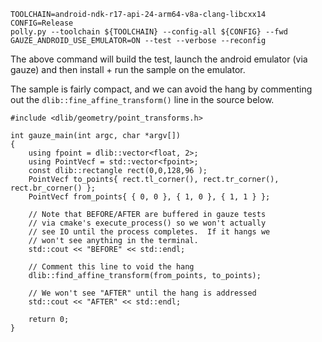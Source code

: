 ```
TOOLCHAIN=android-ndk-r17-api-24-arm64-v8a-clang-libcxx14
CONFIG=Release
polly.py --toolchain ${TOOLCHAIN} --config-all ${CONFIG} --fwd GAUZE_ANDROID_USE_EMULATOR=ON --test --verbose --reconfig
```

The above command will build the test, launch the android emulator (via gauze) and then install + run the sample on the emulator.

The sample is fairly compact, and we can avoid the hang by commenting out the `dlib::fine_affine_transform()` line in the source below.

```
#include <dlib/geometry/point_transforms.h>

int gauze_main(int argc, char *argv[])
{
    using fpoint = dlib::vector<float, 2>;
    using PointVecf = std::vector<fpoint>;    
    const dlib::rectangle rect(0,0,128,96 );
    PointVecf to_points{ rect.tl_corner(), rect.tr_corner(), rect.br_corner() };
    PointVecf from_points{ { 0, 0 }, { 1, 0 }, { 1, 1 } };

    // Note that BEFORE/AFTER are buffered in gauze tests
    // via cmake's execute_process() so we won't actually
    // see IO until the process completes.  If it hangs we
    // won't see anything in the terminal.
    std::cout << "BEFORE" << std::endl;
        
    // Comment this line to void the hang
    dlib::find_affine_transform(from_points, to_points);

    // We won't see "AFTER" until the hang is addressed
    std::cout << "AFTER" << std::endl;    
    
    return 0;
}
```
